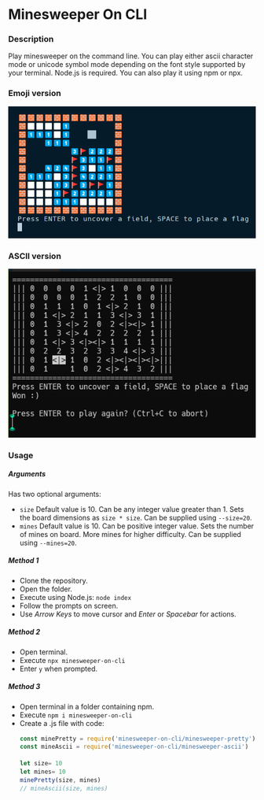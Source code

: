 # Minesweeper On CLI

### Description
Play minesweeper on the command line. You can play either ascii character mode or unicode symbol mode depending on the font style supported by your terminal. Node.js is required. You can also play it using npm or npx.

### Emoji version
<img alt="screenshot-6" src="./imgs/img6.png" />

### ASCII version
<img alt="screenshot-4" src="./imgs/img4.png" />

### Usage

##### Arguments
Has two optional arguments:
- ```size``` Default value is 10. Can be any integer value greater than 1. Sets the board dimensions as ```size * size```. Can be supplied using ```--size=20```.
- ```mines``` Default value is 10. Can be positive integer value. Sets the number of mines on board. More mines for higher difficulty. Can be supplied using ```--mines=20```.

##### Method 1
- Clone the repository.
- Open the folder.
- Execute using Node.js:
    ```node index```
- Follow the prompts on screen.
- Use *Arrow Keys* to move cursor and *Enter* or *Spacebar* for actions.

##### Method 2
- Open terminal.
- Execute ```npx minesweeper-on-cli```
- Enter ```y``` when prompted.

##### Method 3
- Open terminal in a folder containing npm.
- Execute ```npm i minesweeper-on-cli```
- Create a .js file with code:
    ```javascript
    const minePretty = require('minesweeper-on-cli/minesweeper-pretty')
    const mineAscii = require('minesweeper-on-cli/minesweeper-ascii')

    let size= 10
    let mines= 10
    minePretty(size, mines)
    // mineAscii(size, mines)
    ```
